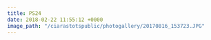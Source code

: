 ```yaml
---
title: PS24
date: 2018-02-22 11:55:12 +0000
image_path: "/ciarastotspublic/photogallery/20170816_153723.JPG"
---
```

